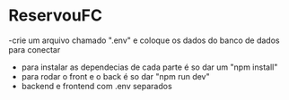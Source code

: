 # ReservouFC

-crie um arquivo chamado ".env" e coloque os dados do banco de dados para conectar
- para instalar as dependecias de cada parte é so dar um "npm install"
- para rodar o front e o back é so dar "npm run dev"
- backend e frontend com .env separados